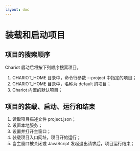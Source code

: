 ```yaml
---
layout: doc
---
```


# 装载和启动项目

## 项目的搜索顺序
Chariot 启动后将按下列顺序搜索项目。
1. CHARIOT_HOME 目录中，命令行参数 --project 中指定的项目；
2. CHARIOT_HOME 目录中，名称为 default 的项目；
3. Chariot 内置的默认项目；

## 项目的装载、启动、运行和结束
1. 读取项目描述文件 project.json；
2. 设置本地服务；
3. 设置并打开主窗口；
4. 装载项目入口网址，项目开始运行；
5. 当主窗口被关闭或 JavaScript 发起退出请求后，项目运行结束；
